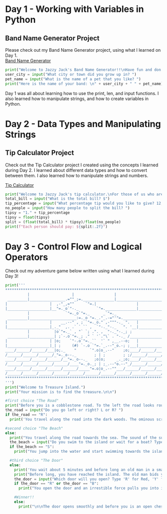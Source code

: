 # Day 1 - Working with Variables in Python

## Band Name Generator Project

Please check out my Band Name Generator project, using what I learned on Day 1. </br>
[Band Name Generator](https://replit.com/@JackBarbaria/Day1BandNameGenerator?v=1)

```python
print("Welcome to Jazzy Jack's Band Name Generator!!\nHave fun and don't get too excited!!")
user_city = input("What city or town did you grow up in? ")
pet_name = input("What is the name of a pet that you like? ")
print("Here is the name of your band: \n" + user_city + " " + pet_name)
```
Day 1 was all about learning how to use the print, len, and input functions. I also learned how to manipulate strings, and how to create variables in Python. 

# Day 2 - Data Types and Manipulating Strings

## Tip Calculator Project

Check out the Tip Calculator project I created using the concepts I learned during Day 2. I learned about different data types and how to convert between them. I also learned how to manipulate strings and numbers. 

[Tip Calculator](https://replit.com/@JackBarbaria/Day-2-Tip-Calculator?v=1)

```python
print("Welcome to Jazzy Jack's tip calculator.\nFor those of us who are math challenged, this is the tool for you!")
total_bill = input("What is the total bill? $")
tip_percentage = input("What percentage tip would you like to give? 12, 15, 20, etc? ")
no_people = input("How many people to split the bill? ")
tipsy = "1." + tip_percentage
tipsy = float(tipsy)
split = (float(total_bill) * tipsy)/float(no_people)
print(f"Each person should pay: ${split:.2f}")
```


# Day 3 - Control Flow and Logical Operators

Check out my adventure game below written using what I learned during Day 3!

```python
print('''
*******************************************************************************
          |                   |                  |                     |
 _________|________________.=""_;=.______________|_____________________|_______
|                   |  ,-"_,=""     `"=.|                  |
|___________________|__"=._o`"-._        `"=.______________|___________________
          |                `"=._o`"=._      _`"=._                     |
 _________|_____________________:=._o "=._."_.-="'"=.__________________|_______
|                   |    __.--" , ; `"=._o." ,-"""-._ ".   |
|___________________|_._"  ,. .` ` `` ,  `"-._"-._   ". '__|___________________
          |           |o`"=._` , "` `; .". ,  "-._"-._; ;              |
 _________|___________| ;`-.o`"=._; ." ` '`."\` . "-._ /_______________|_______
|                   | |o;    `"-.o`"=._``  '` " ,__.--o;   |
|___________________|_| ;     (#) `-.o `"=.`_.--"_o.-; ;___|___________________
____/______/______/___|o;._    "      `".o|o_.--"    ;o;____/______/______/____
/______/______/______/_"=._o--._        ; | ;        ; ;/______/______/______/_
____/______/______/______/__"=._o--._   ;o|o;     _._;o;____/______/______/____
/______/______/______/______/____"=._o._; | ;_.--"o.--"_/______/______/______/_
____/______/______/______/______/_____"=.o|o_.--""___/______/______/______/____
/______/______/______/______/______/______/______/______/______/______/_____ /
*******************************************************************************
''')
print("Welcome to Treasure Island.")
print("Your mission is to find the treasure.\n\n") 

#first choice "The Road"
print("Before you is a cobblestone road. To the left the road looks rough and worn and leads towards the sea. To the right the road looks less traveled, and leads towards a dark wooded area.\n\n")
the_road = input("Do you go left or right? L or R? ")
if the_road == "R":
  print('You travel along the road into the dark woods. The ominous screech of an owl startles you as you trip over a loose cobblestone. "Hoot... hoot" is the last thing you hear as you lose conciousness from the hard impact of the ground.\n\nGame over.')

#second choice "The Beach"
else:
  print("You travel along the road towards the sea. The sound of the surf sooths your ears and the smell of the salt water brightens yor spirits. As you reach the shore, you can clearly see an island not far off, maybe 300-400 yards away. It doesn't seem too far away to swim. Though it may be better to wait for a boat\n\n")
  the_beach = input("Do you swim to the island or wait for a boat? Type 'S' for swim or 'W' for wait: ")
  if the_beach == "S":
    print("You jump into the water and start swimming towards the island. After just a few strokes in, you feel a sharp pain. A jellyfish has stung you in the back and you can't feel your legs. As the waves push you back to the shore, all you can do is fight to keep your head above the water.\n\nGame over.")

  #third choice "The Door"
  else:
    print('You wait about 5 minutes and before long an old man in a small dingy rows up to you and offers to take you to the island. "Ah! Another treasure hunter, I see," the old man rasps. "I take suckers like you across and not a one has returned unscathed. But since you insist..."\n\n')
    print("Before long, you have reached the island. The old man bids you adieu. On the island you see one lonely building with three doors. Red, Yellow, and Blue.") 
    the_door = input("Which door will you open? Type 'R' for Red, 'Y' for Yellow, and 'B' for Blue: ")
    if the_door == "R" or the_door == "B":
      print("You open the door and an irrestible force pulls you into it's gaping maw. You see nothing but darkness.\n\nGame over.")

    #Winner!!
    else:
      print("\n\nThe door opens smoothly and before you is an open chest, overflowing with gold and jewels. Congratulations! You have found the treasure and won the game!!")
```
